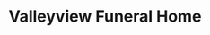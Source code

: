 ---
title: "Valleyview Funeral Home"
url: /kelowna/valleyview-funeral-home/
shop: funeral directors
---